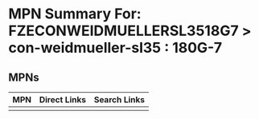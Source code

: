 



# MPN Summary For: FZECONWEIDMUELLERSL3518G7 > con-weidmueller-sl35 : 180G-7

## MPNs
  

|MPN|Direct Links|Search Links|
| :--- | :--- | :--- |
||||
